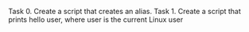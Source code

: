 Task 0. Create a script that creates an alias.
Task 1. Create a script that prints hello user, where user is the current Linux user
